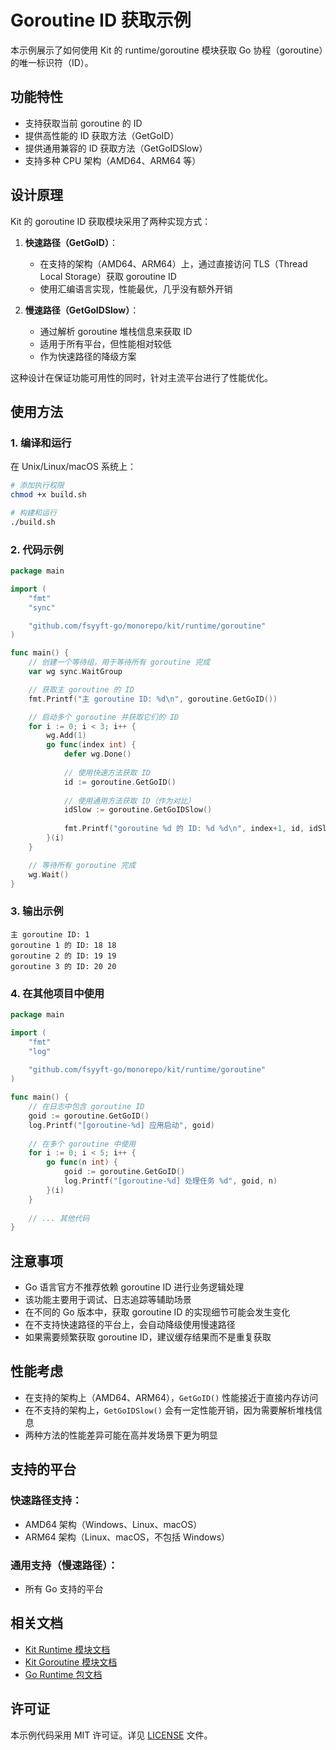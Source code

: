  # Goroutine ID 获取示例

本示例展示了如何使用 Kit 的 runtime/goroutine 模块获取 Go 协程（goroutine）的唯一标识符（ID）。

## 功能特性

- 支持获取当前 goroutine 的 ID
- 提供高性能的 ID 获取方法（GetGoID）
- 提供通用兼容的 ID 获取方法（GetGoIDSlow）
- 支持多种 CPU 架构（AMD64、ARM64 等）

## 设计原理

Kit 的 goroutine ID 获取模块采用了两种实现方式：

1. **快速路径（GetGoID）**：
   - 在支持的架构（AMD64、ARM64）上，通过直接访问 TLS（Thread Local Storage）获取 goroutine ID
   - 使用汇编语言实现，性能最优，几乎没有额外开销

2. **慢速路径（GetGoIDSlow）**：
   - 通过解析 goroutine 堆栈信息来获取 ID
   - 适用于所有平台，但性能相对较低
   - 作为快速路径的降级方案

这种设计在保证功能可用性的同时，针对主流平台进行了性能优化。

## 使用方法

### 1. 编译和运行

在 Unix/Linux/macOS 系统上：

```bash
# 添加执行权限
chmod +x build.sh

# 构建和运行
./build.sh
```

### 2. 代码示例

```go
package main

import (
	"fmt"
	"sync"

	"github.com/fsyyft-go/monorepo/kit/runtime/goroutine"
)

func main() {
	// 创建一个等待组，用于等待所有 goroutine 完成
	var wg sync.WaitGroup

	// 获取主 goroutine 的 ID
	fmt.Printf("主 goroutine ID: %d\n", goroutine.GetGoID())

	// 启动多个 goroutine 并获取它们的 ID
	for i := 0; i < 3; i++ {
		wg.Add(1)
		go func(index int) {
			defer wg.Done()
			
			// 使用快速方法获取 ID
			id := goroutine.GetGoID()
			
			// 使用通用方法获取 ID（作为对比）
			idSlow := goroutine.GetGoIDSlow()
			
			fmt.Printf("goroutine %d 的 ID: %d %d\n", index+1, id, idSlow)
		}(i)
	}

	// 等待所有 goroutine 完成
	wg.Wait()
}
```

### 3. 输出示例

```
主 goroutine ID: 1
goroutine 1 的 ID: 18 18
goroutine 2 的 ID: 19 19
goroutine 3 的 ID: 20 20
```

### 4. 在其他项目中使用

```go
package main

import (
	"fmt"
	"log"
	
	"github.com/fsyyft-go/monorepo/kit/runtime/goroutine"
)

func main() {
	// 在日志中包含 goroutine ID
	goid := goroutine.GetGoID()
	log.Printf("[goroutine-%d] 应用启动", goid)
	
	// 在多个 goroutine 中使用
	for i := 0; i < 5; i++ {
		go func(n int) {
			goid := goroutine.GetGoID()
			log.Printf("[goroutine-%d] 处理任务 %d", goid, n)
		}(i)
	}
	
	// ... 其他代码
}
```

## 注意事项

- Go 语言官方不推荐依赖 goroutine ID 进行业务逻辑处理
- 该功能主要用于调试、日志追踪等辅助场景
- 在不同的 Go 版本中，获取 goroutine ID 的实现细节可能会发生变化
- 在不支持快速路径的平台上，会自动降级使用慢速路径
- 如果需要频繁获取 goroutine ID，建议缓存结果而不是重复获取

## 性能考虑

- 在支持的架构上（AMD64、ARM64），`GetGoID()` 性能接近于直接内存访问
- 在不支持的架构上，`GetGoIDSlow()` 会有一定性能开销，因为需要解析堆栈信息
- 两种方法的性能差异可能在高并发场景下更为明显

## 支持的平台

### 快速路径支持：
- AMD64 架构（Windows、Linux、macOS）
- ARM64 架构（Linux、macOS，不包括 Windows）

### 通用支持（慢速路径）：
- 所有 Go 支持的平台

## 相关文档

- [Kit Runtime 模块文档](../../runtime/README.md)
- [Kit Goroutine 模块文档](../../runtime/goroutine/README.md)
- [Go Runtime 包文档](https://golang.org/pkg/runtime/)

## 许可证

本示例代码采用 MIT 许可证。详见 [LICENSE](../../../LICENSE) 文件。